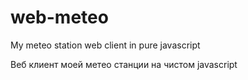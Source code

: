 # web-meteo

My meteo station web client in pure javascript

Веб клиент моей метео станции на чистом javascript
